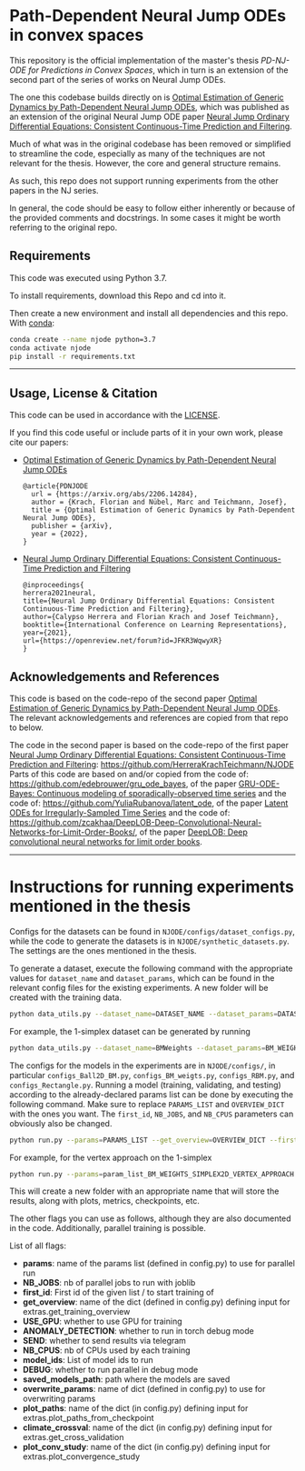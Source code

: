 # Path-Dependent Neural Jump ODEs in convex spaces

This repository is the official implementation of the master's thesis _PD-NJ-ODE for Predictions in Convex Spaces_, which in turn is an extension of the second part of the series of works on Neural Jump ODEs.

The one this codebase builds directly on is [Optimal Estimation of Generic Dynamics by Path-Dependent Neural Jump ODEs](https://arxiv.org/abs/2206.14284), which was published as an extension of the original Neural Jump ODE paper [Neural Jump Ordinary Differential Equations: Consistent Continuous-Time Prediction and Filtering](https://openreview.net/forum?id=JFKR3WqwyXR).

Much of what was in the original codebase has been removed or simplified to streamline the code, especially as many of the techniques are not relevant for the thesis. However, the core and general structure remains. 

As such, this repo does not support running experiments from the other papers in the NJ series.

In general, the code should be easy to follow either inherently or because of the provided comments and docstrings. In some cases it might be worth referring to the original repo. 

## Requirements

This code was executed using Python 3.7.

To install requirements, download this Repo and cd into it.

Then create a new environment and install all dependencies and this repo.
With [conda](https://docs.conda.io/projects/conda/en/latest/user-guide/install/index.html):
 ```sh
conda create --name njode python=3.7
conda activate njode
pip install -r requirements.txt
 ```

--------------------------------------------------------------------------------
## Usage, License & Citation

This code can be used in accordance with the [LICENSE](LICENSE).

If you find this code useful or include parts of it in your own work, 
please cite our papers:  

- [Optimal Estimation of Generic Dynamics by Path-Dependent Neural Jump ODEs](https://arxiv.org/abs/2206.14284)
    ```
    @article{PDNJODE
      url = {https://arxiv.org/abs/2206.14284},
      author = {Krach, Florian and Nübel, Marc and Teichmann, Josef},
      title = {Optimal Estimation of Generic Dynamics by Path-Dependent Neural Jump ODEs},
      publisher = {arXiv},
      year = {2022},
    }
    ```

- [Neural Jump Ordinary Differential Equations: Consistent Continuous-Time Prediction and Filtering](https://openreview.net/forum?id=JFKR3WqwyXR)

    ```
    @inproceedings{
    herrera2021neural,
    title={Neural Jump Ordinary Differential Equations: Consistent Continuous-Time Prediction and Filtering},
    author={Calypso Herrera and Florian Krach and Josef Teichmann},
    booktitle={International Conference on Learning Representations},
    year={2021},
    url={https://openreview.net/forum?id=JFKR3WqwyXR}
    }
    ```



## Acknowledgements and References
This code is based on the code-repo of the second paper [Optimal Estimation of Generic Dynamics by Path-Dependent Neural Jump ODEs](https://arxiv.org/abs/2206.14284). The relevant acknowledgements and references are copied from that repo to below. 

The code in the second paper is based on the code-repo of the first paper [Neural Jump Ordinary Differential Equations: Consistent Continuous-Time Prediction and Filtering](https://openreview.net/forum?id=JFKR3WqwyXR):
https://github.com/HerreraKrachTeichmann/NJODE  
Parts of this code are based on and/or copied from the code of:
https://github.com/edebrouwer/gru_ode_bayes, of the paper
[GRU-ODE-Bayes: Continuous modeling of sporadically-observed time series](https://arxiv.org/abs/1905.12374)
and the code of: https://github.com/YuliaRubanova/latent_ode, of the paper
[Latent ODEs for Irregularly-Sampled Time Series](https://arxiv.org/abs/1907.03907)
and the code of: https://github.com/zcakhaa/DeepLOB-Deep-Convolutional-Neural-Networks-for-Limit-Order-Books/, of the paper
[DeepLOB: Deep convolutional neural networks for limit order books](https://arxiv.org/abs/1808.03668).


--------------------------------------------------------------------------------
# Instructions for running experiments mentioned in the thesis

Configs for the datasets can be found in `NJODE/configs/dataset_configs.py`, while the code to generate the datasets is in `NJODE/synthetic_datasets.py`. The settings are the ones mentioned in the thesis. 

To generate a dataset, execute the following command with the appropriate values for `dataset_name` and `dataset_params`, which can be found in the relevant config files for the existing experiments. A new folder will be created with the training data.
```sh
python data_utils.py --dataset_name=DATASET_NAME --dataset_params=DATASET_PARAMS
```

For example, the 1-simplex dataset can be generated by running 
```sh
python data_utils.py --dataset_name=BMWeights --dataset_params=BM_WEIGHTS_SIMPLEX2D
```

The configs for the models in the experiments are in `NJODE/configs/`, in particular `configs_Ball2D_BM.py`, `configs_BM_weigts.py`, `configs_RBM.py`, and `configs_Rectangle.py`. Running a model (training, validating, and testing) according to the already-declared params list can be done by executing the following command. Make sure to replace `PARAMS_LIST` and `OVERVIEW_DICT` with the ones you want. The `first_id`, `NB_JOBS`, and `NB_CPUS` parameters can obviously also be changed.
```sh
python run.py --params=PARAMS_LIST --get_overview=OVERVIEW_DICT --first_id=1 --NB_JOBS=1 --NB_CPUS=1
```

For example, for the vertex approach on the 1-simplex 
```sh
python run.py --params=param_list_BM_WEIGHTS_SIMPLEX2D_VERTEX_APPROACH --get_overview=overview_dict_BM_WEIGHTS_SIMPLEX2D_VERTEX_APPROACH --first_id=1 --NB-JOBS=1 --NB_CPUS=1
```

This will create a new folder with an appropriate name that will store the results, along with plots, metrics, checkpoints, etc.

The other flags you can use as follows, although they are also documented in the code. Additionally, parallel training is possible.

List of all flags:
- **params**: name of the params list (defined in config.py) to use for parallel run
- **NB_JOBS**: nb of parallel jobs to run with joblib
- **first_id**: First id of the given list / to start training of
- **get_overview**: name of the dict (defined in config.py) defining input for extras.get_training_overview
- **USE_GPU**: whether to use GPU for training
- **ANOMALY_DETECTION**: whether to run in torch debug mode
- **SEND**: whether to send results via telegram
- **NB_CPUS**: nb of CPUs used by each training
- **model_ids**: List of model ids to run
- **DEBUG**: whether to run parallel in debug mode
- **saved_models_path**: path where the models are saved
- **overwrite_params**: name of dict (defined in config.py) to use for overwriting params
- **plot_paths**: name of the dict (in config.py) defining input for extras.plot_paths_from_checkpoint
- **climate_crossval**: name of the dict (in config.py) defining input for extras.get_cross_validation
- **plot_conv_study**: name of the dict (in config.py) defining input for extras.plot_convergence_study



